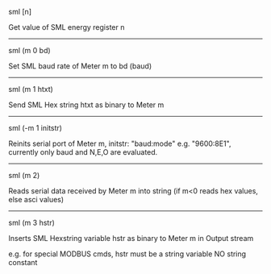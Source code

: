 <span style='color:var(--vscode-symbolIcon-methodForeground);'>sml</span> [<span style='color:var(--vscode-symbolIcon-variableForeground);'>n</span>] 

Get value of SML energy register n

---

<span style='color:var(--vscode-symbolIcon-methodForeground);'>sml</span> (<span style='color:var(--vscode-symbolIcon-variableForeground);'>m 0 bd</span>)

Set SML baud rate of Meter m to bd (baud)

---
<span style='color:var(--vscode-symbolIcon-methodForeground);'>sml</span> (<span style='color:var(--vscode-symbolIcon-variableForeground);'>m 1 htxt</span>) 

Send SML Hex string htxt as binary to Meter m

---
<span style='color:var(--vscode-symbolIcon-methodForeground);'>sml</span> (<span style='color:var(--vscode-symbolIcon-variableForeground);'>-m 1 initstr</span>)

Reinits serial port of Meter m, initstr: "baud:mode" e.g. "9600:8E1", currently only baud and N,E,O are evaluated.

---

<span style='color:var(--vscode-symbolIcon-methodForeground);'>sml</span> (<span style='color:var(--vscode-symbolIcon-variableForeground);'>m 2</span>)

Reads serial data received by Meter m into string (if m<0 reads hex values, else asci values) 

---

<span style='color:var(--vscode-symbolIcon-methodForeground);'>sml</span> (<span style='color:var(--vscode-symbolIcon-variableForeground);'>m 3 hstr</span>)

Inserts SML Hexstring variable hstr as binary to Meter m in Output stream 

e.g. for special MODBUS cmds, hstr must be a string variable NO string constant

